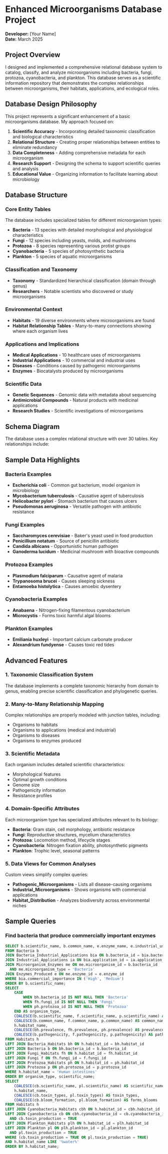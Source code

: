 # Enhanced Microorganisms Database Project

**Developer:** [Your Name]  
**Date:** March 2025

## Project Overview

I designed and implemented a comprehensive relational database system to catalog, classify, and analyze microorganisms including bacteria, fungi, protozoa, cyanobacteria, and plankton. This database serves as a scientific information repository that demonstrates the complex relationships between microorganisms, their habitats, applications, and ecological roles.

## Database Design Philosophy

This project represents a significant enhancement of a basic microorganisms database. My approach focused on:

1. **Scientific Accuracy** - Incorporating detailed taxonomic classification and biological characteristics
2. **Relational Structure** - Creating proper relationships between entities to eliminate redundancy
3. **Data Completeness** - Adding comprehensive metadata for each microorganism
4. **Research Support** - Designing the schema to support scientific queries and analysis
5. **Educational Value** - Organizing information to facilitate learning about microbiology

## Database Structure

### Core Entity Tables
The database includes specialized tables for different microorganism types:

* **Bacteria** - 13 species with detailed morphological and physiological characteristics
* **Fungi** - 12 species including yeasts, molds, and mushrooms
* **Protozoa** - 8 species representing various protist groups
* **Cyanobacteria** - 5 species of photosynthetic bacteria
* **Plankton** - 5 species of aquatic microorganisms

### Classification and Taxonomy
* **Taxonomy** - Standardized hierarchical classification (domain through genus)
* **Researchers** - Notable scientists who discovered or study microorganisms

### Environmental Context
* **Habitats** - 19 diverse environments where microorganisms are found
* **Habitat Relationship Tables** - Many-to-many connections showing where each organism lives

### Applications and Implications
* **Medical Applications** - 10 healthcare uses of microorganisms
* **Industrial Applications** - 10 commercial and industrial uses
* **Diseases** - Conditions caused by pathogenic microorganisms
* **Enzymes** - Biocatalysts produced by microorganisms

### Scientific Data
* **Genetic Sequences** - Genomic data with metadata about sequencing
* **Antimicrobial Compounds** - Natural products with medicinal applications
* **Research Studies** - Scientific investigations of microorganisms

## Schema Diagram

The database uses a complex relational structure with over 30 tables. Key relationships include:
## Sample Data Highlights

### Bacteria Examples
* **Escherichia coli** - Common gut bacterium, model organism in microbiology
* **Mycobacterium tuberculosis** - Causative agent of tuberculosis
* **Helicobacter pylori** - Stomach bacterium that causes ulcers
* **Pseudomonas aeruginosa** - Versatile pathogen with antibiotic resistance

### Fungi Examples
* **Saccharomyces cerevisiae** - Baker's yeast used in food production
* **Penicillium notatum** - Source of penicillin antibiotic
* **Candida albicans** - Opportunistic human pathogen
* **Ganoderma lucidum** - Medicinal mushroom with bioactive compounds

### Protozoa Examples
* **Plasmodium falciparum** - Causative agent of malaria
* **Trypanosoma brucei** - Causes sleeping sickness
* **Entamoeba histolytica** - Causes amoebic dysentery

### Cyanobacteria Examples
* **Anabaena** - Nitrogen-fixing filamentous cyanobacterium
* **Microcystis** - Forms toxic harmful algal blooms

### Plankton Examples
* **Emiliania huxleyi** - Important calcium carbonate producer
* **Alexandrium fundyense** - Causes toxic red tides

## Advanced Features

### 1. Taxonomic Classification System
The database implements a complete taxonomic hierarchy from domain to genus, enabling precise scientific classification and phylogenetic queries.

### 2. Many-to-Many Relationship Mapping
Complex relationships are properly modeled with junction tables, including:
* Organisms to habitats
* Organisms to applications (medical and industrial)
* Organisms to diseases
* Organisms to enzymes produced

### 3. Scientific Metadata
Each organism includes detailed scientific characteristics:
* Morphological features
* Optimal growth conditions
* Genome size
* Pathogenicity information
* Resistance profiles

### 4. Domain-Specific Attributes
Each microorganism type has specialized attributes relevant to its biology:
* **Bacteria**: Gram stain, cell morphology, antibiotic resistance
* **Fungi**: Reproductive structures, mycelium characteristics
* **Protozoa**: Locomotion method, lifecycle stages
* **Cyanobacteria**: Nitrogen fixation ability, photosynthetic pigments
* **Plankton**: Trophic level, seasonal patterns

### 5. Data Views for Common Analyses
Custom views simplify complex queries:
* **Pathogenic_Microorganisms** - Lists all disease-causing organisms
* **Industrial_Microorganisms** - Shows organisms with commercial applications
* **Habitat_Distribution** - Analyzes biodiversity across environmental niches

## Sample Queries

### Find bacteria that produce commercially important enzymes
```sql
SELECT b.scientific_name, b.common_name, e.enzyme_name, e.industrial_use
FROM Bacteria b
JOIN Bacteria_Industrial_Applications bia ON b.bacteria_id = bia.bacteria_id
JOIN Industrial_Applications ia ON bia.application_id = ia.application_id
JOIN Microorganism_Enzymes me ON me.microorganism_id = b.bacteria_id 
  AND me.microorganism_type = 'Bacteria'
JOIN Enzymes_Produced e ON me.enzyme_id = e.enzyme_id
WHERE bia.commercial_importance IN ('High', 'Medium')
ORDER BY b.scientific_name;
SELECT 
    CASE 
        WHEN bh.bacteria_id IS NOT NULL THEN 'Bacteria'
        WHEN fh.fungi_id IS NOT NULL THEN 'Fungi'
        WHEN ph.protozoa_id IS NOT NULL THEN 'Protozoa'
    END AS organism_type,
    COALESCE(b.scientific_name, f.scientific_name, p.scientific_name) AS scientific_name,
    COALESCE(b.common_name, f.common_name, p.common_name) AS common_name,
    h.habitat_name,
    COALESCE(bh.prevalence, fh.prevalence, ph.prevalence) AS prevalence,
    COALESCE(b.pathogenicity, f.pathogenicity, p.pathogenicity) AS pathogenicity
FROM Habitats h
LEFT JOIN Bacteria_Habitats bh ON h.habitat_id = bh.habitat_id
LEFT JOIN Bacteria b ON bh.bacteria_id = b.bacteria_id
LEFT JOIN Fungi_Habitats fh ON h.habitat_id = fh.habitat_id
LEFT JOIN Fungi f ON fh.fungi_id = f.fungi_id
LEFT JOIN Protozoa_Habitats ph ON h.habitat_id = ph.habitat_id
LEFT JOIN Protozoa p ON ph.protozoa_id = p.protozoa_id
WHERE h.habitat_name = 'Human intestines' 
ORDER BY organism_type, scientific_name;
SELECT 
    COALESCE(cb.scientific_name, pl.scientific_name) AS scientific_name,
    h.habitat_name,
    COALESCE(cb.toxin_types, pl.toxin_types) AS toxin_types,
    COALESCE(cb.bloom_formation, pl.bloom_formation) AS forms_blooms
FROM Habitats h
LEFT JOIN Cyanobacteria_Habitats cbh ON h.habitat_id = cbh.habitat_id
LEFT JOIN Cyanobacteria cb ON cbh.cyanobacteria_id = cb.cyanobacteria_id 
  AND cb.toxin_production = TRUE
LEFT JOIN Plankton_Habitats plh ON h.habitat_id = plh.habitat_id
LEFT JOIN Plankton pl ON plh.plankton_id = pl.plankton_id 
  AND pl.toxin_production = TRUE
WHERE (cb.toxin_production = TRUE OR pl.toxin_production = TRUE)
AND h.habitat_name LIKE '%water%'
ORDER BY h.habitat_name;
